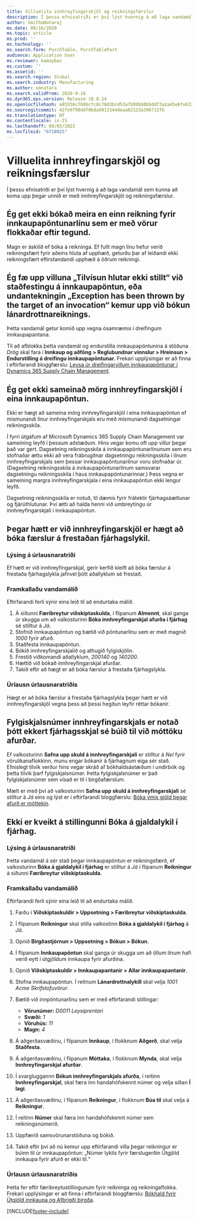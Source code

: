 ```yaml
---
title: Villuelita innhreyfingarskjöl og reikningsfærslur
description: Í þessu efnisatriði er því lýst hvernig á að laga vandamál sem kunna að koma upp þegar unnið er með innhreyfingarskjöl og reikningsfærslur.
author: SmithaNataraj
ms.date: 09/16/2020
ms.topic: article
ms.prod: ''
ms.technology: ''
ms.search.form: PurchTable, PurchTablePart
audience: Application User
ms.reviewer: kamaybac
ms.custom: ''
ms.assetid: ''
ms.search.region: Global
ms.search.industry: Manufacturing
ms.author: smnatara
ms.search.validFrom: 2020-9-16
ms.dyn365.ops.version: Release 10.0.14
ms.openlocfilehash: e85556c7b86cfc8c78d3bcd53a7b99bb0bbddf3a2a45e6fe6329560c834633af
ms.sourcegitcommit: 42fe9790ddf0bdad911544deaa82123a396712fb
ms.translationtype: HT
ms.contentlocale: is-IS
ms.lasthandoff: 08/05/2021
ms.locfileid: "6718925"
---
```

# <a name="troubleshoot-product-receipts-and-invoicing"></a>Villuelita innhreyfingarskjöl og reikningsfærslur

Í þessu efnisatriði er því lýst hvernig á að laga vandamál sem kunna að koma upp þegar unnið er með innhreyfingarskjöl og reikningsfærslur.

## <a name="i-cant-post-more-than-one-invoice-for-a-purchase-order-line-that-has-category-based-items"></a>Ég get ekki bókað meira en einn reikning fyrir innkaupapöntunarlínu sem er með vörur flokkaðar eftir tegund.

Magn er áskilið ef bóka á reikninga. Ef fullt magn línu hefur verið reikningsfært fyrir aðeins hluta af upphæð, geturðu þar af leiðandi ekki reikningsfært eftirstandandi upphæð á öðrum reikningi.

## <a name="i-receive-an-object-reference-not-set-error-during-purchase-order-confirmation-or-an-exception-has-been-thrown-by-the-target-of-an-invocation-exception-occurs-during-vendor-invoice-posting"></a>Ég fæ upp villuna „Tilvísun hlutar ekki stillt“ við staðfestingu á innkaupapöntun, eða undantekningin „Exception has been thrown by the target of an invocation“ kemur upp við bókun lánardrottnareiknings.

Þetta vandamál getur komið upp vegna ósamræmis í dreifingum innkaupapantana.

Til að afblokka þetta vandamál og endurstilla innkaupapöntunina á stöðuna *Drög* skal fara í **Innkaup og aðföng \> Reglubundnar vinnslur \> Hreinsun \> Endurstilling á dreifingu innkaupapöntunar**. Frekari upplýsingar er að finna í eftirfarandi bloggfærslu: [Leysa úr dreifingarvillum innkaupapöntunar í Dynamics 365 Supply Chain Management](https://cloudblogs.microsoft.com/dynamics365/it/2020/08/12/resolve-po-distribution-errors-in-dynamics-365-supply-chain-management/).

## <a name="i-cant-consolidate-multiple-product-receipts-into-a-single-purchase-order"></a>Ég get ekki sameinað mörg innhreyfingarskjöl í eina innkaupapöntun.

Ekki er hægt að sameina mörg innhreyfingarskjöl í eina innkaupapöntun ef mismunandi línur innhreyfingarskjals eru með mismunandi dagsetningar reikningsskila.

Í fyrri útgáfum af Microsoft Dynamics 365 Supply Chain Management var sameining leyfð í þessum aðstæðum. Hins vegar komu oft upp villur þegar það var gert. Dagsetning reikningsskila á innkaupapöntunarlínunum sem eru stofnaðar ættu ekki að vera frábrugðnar dagsetningu reikningsskila í línum innhreyfingarskjals sem þessar innkaupapöntunarlínur voru stofnaðar úr. (Dagsetning reikningsskila á innkaupapöntunarlínum samsvarar dagsetningu reikningsskila í haus innkaupapöntunarinnar.) Þess vegna er sameining margra innhreyfingarskjala í eina innkaupapöntun ekki lengur leyfð.

Dagsetning reikningsskila er notuð, til dæmis fyrir frátektir fjárhagsáætlunar og fjárúthlutunar. Því ætti að halda henni við umbreytingu úr innhreyfingarskjali í innkaupapöntun.

## <a name="when-product-receipts-are-canceled-transactions-can-be-posted-to-a-suspended-ledger-account"></a>Þegar hætt er við innhreyfingarskjöl er hægt að bóka færslur á frestaðan fjárhagslykil.

### <a name="issue-description"></a>Lýsing á úrlausnaratriði

Ef hætt er við innhreyfingarskjal, gerir kerfið kleift að bóka færslur á frestaða fjárhagslykla jafnvel þótt aðallyklum sé frestað.

### <a name="reproduce-the-issue"></a>Framkallaðu vandamálið

Eftirfarandi ferli sýnir eina leið til að endurtaka málið.

1. Á síðunni **Færibreytur viðskiptaskulda**, í flipanum **Almennt**, skal ganga úr skugga um að valkosturinn **Bóka innhreyfingarskjal afurða í fjárhag** sé stilltur á *Já*.
1. Stofnið innkaupapöntun og bætið við pöntunarlínu sem er með magnið *1000* fyrir afurð.
1. Staðfesta innkaupapöntun.
1. Bókið innhreyfingarskjalið og athugið fylgiskjölin.
1. Frestið viðkomandi aðallyklum, *200140* og *140200*.
1. Hættið við bókað innhreyfingarskjal afurðar.
1. Takið eftir að hægt er að bóka færslur á frestaða fjárhagslykla.

### <a name="issue-resolution"></a>Úrlausn úrlausnaratriðis

Hægt er að bóka færslur á frestaða fjárhagslykla þegar hætt er við innhreyfingarskjöl vegna þess að þessi hegðun leyfir réttar bókanir.

## <a name="a-product-receipt-voucher-number-is-consumed-even-if-no-financial-voucher-is-generated-during-product-receipt"></a>Fylgiskjalsnúmer innhreyfingarskjals er notað þótt ekkert fjárhagsskjal sé búið til við móttöku afurðar.

Ef valkosturinn **Safna upp skuld á innhreyfingarskjali** er stilltur á *Nei* fyrir vörulíkanaflokkinn, munu engar bókanir á fjárhagnum eiga sér stað. Efnislegt tilvik verður hins vegar skráð af bókhaldsástæðum í undirbók og þetta tilvik þarf fylgiskjalsnúmer. Þetta fylgiskjalsnúmer er það fylgiskjalsnúmer sem vísað er til í birgðafærslum.

Mælt er með því að valkosturinn **Safna upp skuld á innhreyfingarskjali** sé stilltur á *Já* eins og lýst er í eftirfarandi bloggfærslu: [Bóka ýmis gjöld þegar afurð er móttekin](https://cloudblogs.microsoft.com/dynamics365/no-audience/2014/11/11/post-misc-charges-at-time-of-product-receipt/).

## <a name="the-post-to-charge-account-in-ledger-setting-isnt-turned-on"></a>Ekki er kveikt á stillingunni Bóka á gjaldalykil í fjárhag.

### <a name="issue-description"></a>Lýsing á úrlausnaratriði

Þetta vandamál á sér stað þegar innkaupapöntun er reikningsfærð, ef valkosturinn **Bóka á gjaldalykil í fjárhag** er stilltur á *Já* í flipanum **Reikningur** á síðunni **Færibreytur viðskiptaskulda**.

### <a name="reproduce-the-issue"></a>Framkallaðu vandamálið

Eftirfarandi ferli sýnir eina leið til að endurtaka málið.

1. Farðu í **Viðskiptaskuldir \> Uppsetning \> Færibreytur viðskiptaskulda**.
1. Í flipanum **Reikningur** skal stilla valkostinn **Bóka á gjaldalykil í fjárhag** á *Já*.
1. Opnið **Birgðastjórnun \> Uppsetning \> Bókun \> Bókun**.
1. Í flipanum **Innkaupapöntun** skal ganga úr skugga um að öllum línum hafi verið eytt í útgjöldum innkaupa fyrir afurðina.
1. Opnið **Viðskiptaskuldir \> Innkaupapantanir \> Allar innkaupapantanir**.
1. Stofna innkaupapöntun. Í reitnum **Lánardrottnalykill** skal velja *1001 Acme Skrifstofuvörur*.
1. Bætið við innpöntunarlínu sem er með eftirfarandi stillingar:

    - **Vörunúmer:** *D0011 Leysiprentari*
    - **Svæði:** *1*
    - **Vöruhús:** *11*
    - **Magn:** *4*

1. Á aðgerðasvæðinu, í flipanum **Innkaup**, í flokknum **Aðgerð**, skal velja **Staðfesta**.
1. Á aðgerðasvæðinu, í flipanum **Móttaka**, í flokknum **Mynda**, skal velja **Innhreyfingarskjal afurðar**.
1. Í svargluggannn **Bókun innhreyfingarskjals afurða**, í reitinn **Innhreyfingarskjal**, skal færa inn handahófskennt númer og velja síðan **Í lagi**.
1. Á aðgerðasvæðinu, í flipanum **Reikningur**, í flokknum **Búa til** skal velja á **Reikningur**.
1. Í reitinn **Númer** skal færa inn handahófskennt númer sem reikningsnúmerið.
1. Uppfærið samsvörunarstöðuna og bókið.
1. Takið eftir því að nú kemur upp eftirfarandi villa þegar reikningur er búinn til úr innkaupapöntun: „Númer lykils fyrir færslugerðin Útgjöld innkaupa fyrir afurð er ekki til.“

### <a name="issue-resolution"></a>Úrlausn úrlausnaratriðis

Þetta fer eftir færibreytustillingunum fyrir reikninga og reikningaflokka. Frekari upplýsingar er að finna í eftirfarandi bloggfærslu: [Bókhald fyrir Útgjöld innkaupa og Afbrigði birgða](https://cloudblogs.microsoft.com/dynamics365/no-audience/2014/12/15/accounting-for-purchase-charge-and-stock-variation/).


[!INCLUDE[footer-include](../../includes/footer-banner.md)]